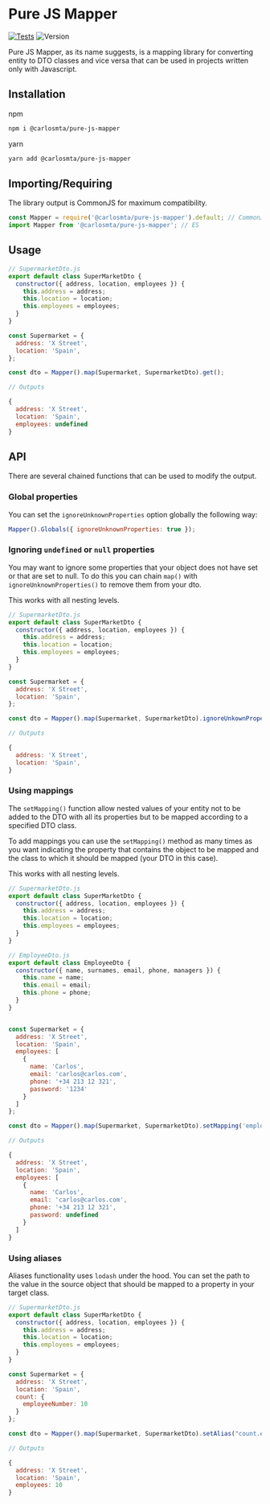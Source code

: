 # Pure JS Mapper

[![Tests](https://github.com/carlos-molero/pure-js-mapper/actions/workflows/test.yml/badge.svg)](https://github.com/carlos-molero/pure-js-mapper/actions/workflows/test.yml)
![Version](https://img.shields.io/badge/Version-0.2.0--beta-blue)

Pure JS Mapper, as its name suggests, is a mapping library for converting entity to DTO classes and vice versa that can be used in projects written only with Javascript.

## Installation

npm

```bash
npm i @carlosmta/pure-js-mapper
```

yarn

```bash
yarn add @carlosmta/pure-js-mapper
```

## Importing/Requiring

The library output is CommonJS for maximum compatibility.

```javascript
const Mapper = require('@carlosmta/pure-js-mapper').default; // CommonJS
import Mapper from '@carlosmta/pure-js-mapper'; // ES
```

## Usage

```javascript
// SupermarketDto.js
export default class SuperMarketDto {
  constructor({ address, location, employees }) {
    this.address = address;
    this.location = location;
    this.employees = employees;
  }
}

const Supermarket = {
  address: 'X Street',
  location: 'Spain',
};

const dto = Mapper().map(Supermarket, SupermarketDto).get();

// Outputs

{
  address: 'X Street',
  location: 'Spain',
  employees: undefined
}
```

## API

There are several chained functions that can be used to modify the output.

### Global properties

You can set the `ignoreUnknownProperties` option globally the following way:

```javascript
Mapper().Globals({ ignoreUnknownProperties: true });
```

### Ignoring `undefined` or `null` properties

You may want to ignore some properties that your object does not have set or that are set to null. To do this you can chain `map()` with `ignoreUnknownProperties()` to remove them from your dto.

This works with all nesting levels.

```javascript
// SupermarketDto.js
export default class SuperMarketDto {
  constructor({ address, location, employees }) {
    this.address = address;
    this.location = location;
    this.employees = employees;
  }
}

const Supermarket = {
  address: 'X Street',
  location: 'Spain',
};

const dto = Mapper().map(Supermarket, SupermarketDto).ignoreUnkownProperties().get();

// Outputs

{
  address: 'X Street',
  location: 'Spain',
}
```

### Using mappings

The `setMapping()` function allow nested values of your entity not to be added to the DTO with all its properties but to be mapped according to a specified DTO class.

To add mappings you can use the `setMapping()` method as many times as you want indicating the property that contains the object to be mapped and the class to which it should be mapped (your DTO in this case).

This works with all nesting levels.

```javascript
// SupermarketDto.js
export default class SuperMarketDto {
  constructor({ address, location, employees }) {
    this.address = address;
    this.location = location;
    this.employees = employees;
  }
}

// EmployeeDto.js
export default class EmployeeDto {
  constructor({ name, surnames, email, phone, managers }) {
    this.name = name;
    this.email = email;
    this.phone = phone;
  }
}


const Supermarket = {
  address: 'X Street',
  location: 'Spain',
  employees: [
    {
      name: 'Carlos',
      email: 'carlos@carlos.com',
      phone: '+34 213 12 321',
      password: '1234'
    }
  ]
};

const dto = Mapper().map(Supermarket, SupermarketDto).setMapping('employees', EmployeeDto).get();

// Outputs

{
  address: 'X Street',
  location: 'Spain',
  employees: [
    {
      name: 'Carlos',
      email: 'carlos@carlos.com',
      phone: '+34 213 12 321',
      password: undefined
    }
  ]
}
```

### Using aliases

Aliases functionality uses `lodash` under the hood. You can set the path to the value in the source object that should be mapped to a property in your target class.

```javascript
// SupermarketDto.js
export default class SuperMarketDto {
  constructor({ address, location, employees }) {
    this.address = address;
    this.location = location;
    this.employees = employees;
  }
}

const Supermarket = {
  address: 'X Street',
  location: 'Spain',
  count: {
    employeeNumber: 10
  }
};

const dto = Mapper().map(Supermarket, SupermarketDto).setAlias("count.employeeNumber", "employees").get();

// Outputs

{
  address: 'X Street',
  location: 'Spain',
  employees: 10
}
```
